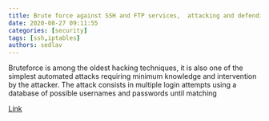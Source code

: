 ```yaml
---
title: Brute force against SSH and FTP services,  attacking and defending SSH and FTP – Linux Hint
date: 2020-08-27 09:11:55
categories: [security]
tags: [ssh,iptables]
authors: sedlav
---
```


Bruteforce is among the oldest hacking techniques, it is also one of the simplest automated attacks requiring minimum knowledge and intervention by the attacker. The attack consists in multiple login attempts using a database of possible usernames and passwords until matching

[Link](https://linuxhint.com/bruteforce_ssh_ftp/)
